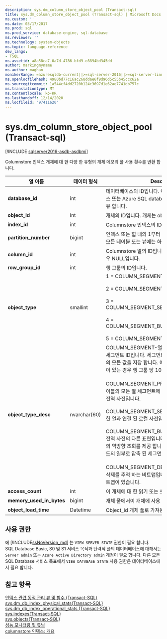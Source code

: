 ```yaml
---
description: sys.dm_column_store_object_pool (Transact-sql)
title: sys.dm_column_store_object_pool (Transact-sql) | Microsoft Docs
ms.custom: ''
ms.date: 03/17/2017
ms.prod: sql
ms.prod_service: database-engine, sql-database
ms.reviewer: ''
ms.technology: system-objects
ms.topic: language-reference
dev_langs:
- TSQL
ms.assetid: a8a58ca7-0a7d-4786-bfd9-e8894bd345dd
author: markingmyname
ms.author: maghan
monikerRange: =azuresqldb-current||>=sql-server-2016||>=sql-server-linux-2017||=azuresqldb-mi-current
ms.openlocfilehash: 4980bd77c16ac268ddae6f9d96d5c55b45ccc62a
ms.sourcegitcommit: 1a544cf4dd2720b124c3697d1e62ae7741db757c
ms.translationtype: MT
ms.contentlocale: ko-KR
ms.lasthandoff: 12/14/2020
ms.locfileid: "97411620"
---
```

# <a name="sysdm_column_store_object_pool-transact-sql"></a>sys.dm_column_store_object_pool (Transact-sql)

[!INCLUDE [sqlserver2016-asdb-asdbmi](../../includes/applies-to-version/sqlserver2016-asdb-asdbmi.md)]

 Columnstore 인덱스 개체에 대 한 다양 한 유형의 개체 메모리 풀 사용 횟수를 반환 합니다.  
  
|열 이름|데이터 형식|Description|  
|-----------------|---------------|-----------------|  
|**database_id**|int|데이터베이스의 ID입니다. 이는 SQL Server 데이터베이스 또는 Azure SQL database 서버 인스턴스 내에서 고유 합니다. |  
|**object_id**|int|개체의 ID입니다. 개체는 object_types 중 하나입니다. | 
|**index_id**|int|Columnstore 인덱스의 ID입니다.|  
|**partition_number**|bigint|인덱스 또는 힙 내의 1부터 시작하는 파티션 번호입니다. 모든 테이블 또는 뷰에는 하나 이상의 파티션이 있습니다.| 
|**column_id**|int|Columnstore 열의 ID입니다. DELETE_BITMAP의 경우 NULL입니다.| 
|**row_group_id**|int|행 그룹의 ID입니다.|
|**object_type**|smallint|1 = COLUMN_SEGMENT<br /><br /> 2 = COLUMN_SEGMENT_PRIMARY_DICTIONARY<br /><br /> 3 = COLUMN_SEGMENT_SECONDARY_DICTIONARY<br /><br /> 4 = COLUMN_SEGMENT_BULKINSERT_DICTIONARY<br /><br /> 5 = COLUMN_SEGMENT_DELETE_BITMAP|  
|**object_type_desc**|nvarchar(60)|COLUMN_SEGMENT-열 세그먼트입니다. `object_id` 세그먼트 ID입니다. 세그먼트는 한 행 그룹 내에서 한 열의 모든 값을 저장 합니다. 예를 들어 테이블에 10 개의 열이 있는 경우 행 그룹 당 10 개의 열 세그먼트가 있습니다. <br /><br /> COLUMN_SEGMENT_PRIMARY_DICTIONARY-테이블의 모든 열 세그먼트에 대 한 조회 정보를 포함 하는 전역 사전입니다.<br /><br /> COLUMN_SEGMENT_SECONDARY_DICTIONARY-한 열과 연결 된 로컬 사전입니다.<br /><br /> COLUMN_SEGMENT_BULKINSERT_DICTIONARY-전역 사전의 다른 표현입니다. Dictionary_id에 대 한 값의 역방향 조회를 제공 합니다. 튜플 이동 기 또는 대량 로드의 일부로 압축 된 세그먼트를 만드는 데 사용 됩니다.<br /><br /> COLUMN_SEGMENT_DELETE_BITMAP-세그먼트 삭제를 추적 하는 비트맵입니다. 파티션당 하나의 삭제 비트맵이 있습니다.|  
|**access_count**|int|이 개체에 대 한 읽기 또는 쓰기 액세스 수입니다.|  
|**memory_used_in_bytes**|bigint|개체 풀에서이 개체에 사용 되는 메모리입니다.|  
|**object_load_time**|Datetime|Object_id 개체 풀로 가져온 클록 시간입니다.|  
  
## <a name="permissions"></a>사용 권한  

에 [!INCLUDE[ssNoVersion_md](../../includes/ssnoversion-md.md)] 는 `VIEW SERVER STATE` 권한이 필요 합니다.   
SQL Database Basic, S0 및 S1 서비스 목적과 탄력적 풀의 데이터베이스에 대해서는 `Server admin` 또는 `Azure Active Directory admin` 계정이 필요 합니다. 다른 모든 SQL Database 서비스 목표에서 `VIEW DATABASE STATE` 사용 권한은 데이터베이스에서 필요 합니다.   
 
## <a name="see-also"></a>참고 항목  
  
 [인덱스 관련 동적 관리 뷰 및 함수 &#40;Transact-SQL&#41;](../../relational-databases/system-dynamic-management-views/index-related-dynamic-management-views-and-functions-transact-sql.md)   
 [sys.dm_db_index_physical_stats&#40;Transact-SQL&#41;](../../relational-databases/system-dynamic-management-views/sys-dm-db-index-physical-stats-transact-sql.md)   
 [sys.dm_db_index_operational_stats &#40;Transact-SQL&#41;](../../relational-databases/system-dynamic-management-views/sys-dm-db-index-operational-stats-transact-sql.md)   
 [sys.indexes&#40;Transact-SQL&#41;](../../relational-databases/system-catalog-views/sys-indexes-transact-sql.md)   
 [sys.objects&#40;Transact-SQL&#41;](../../relational-databases/system-catalog-views/sys-objects-transact-sql.md)   
 [성능 모니터링 및 튜닝](../../relational-databases/performance/monitor-and-tune-for-performance.md)  
 [columnstore 인덱스: 개요](../../relational-databases/indexes/columnstore-indexes-overview.md) 
  
